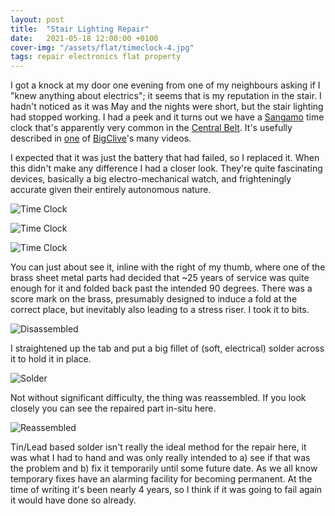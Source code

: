 ```yaml
---
layout: post
title:  "Stair Lighting Repair"
date:   2021-05-18 12:00:00 +0100
cover-img: "/assets/flat/timeclock-4.jpg"
tags: repair electronics flat property
---
```

I got a knock at my door one evening from one of my neighbours asking if I "knew anything about electrics"; it seems that is my reputation in the stair. I hadn't noticed as it was May and the nights were short, but the stair lighting had stopped working. I had a peek and it turns out we have a [Sangamo](https://www.sangamo.co.uk/) time clock that's apparently very common in the [Central Belt](https://en.wikipedia.org/wiki/Central_Belt). It's usefully described in [one](https://www.youtube.com/watch?v=3i_vfsuCpJY) of [BigClive](https://www.youtube.com/@bigclivedotcom)'s many videos.

I expected that it was just the battery that had failed, so I replaced it. When this didn't make any difference I had a closer look. They're quite fascinating devices, basically a big electro-mechanical watch, and frighteningly accurate given their entirely autonomous nature.

![Time Clock](/assets/flat/timeclock-1.jpg)

![Time Clock](/assets/flat/timeclock-2.jpg)

![Time Clock](/assets/flat/timeclock-3.jpg)

You can just about see it, inline with the right of my thumb, where one of the brass sheet metal parts had decided that ~25 years of service was quite enough for it and folded back past the intended 90 degrees. There was a score mark on the brass, presumably designed to induce a fold at the correct place, but inevitably also leading to a stress riser. I took it to bits.

![Disassembled](/assets/flat/timeclock-4.jpg)

I straightened up the tab and put a big fillet of (soft, electrical) solder across it to hold it in place.

![Solder](/assets/flat/timeclock-5.jpg)

Not without significant difficulty, the thing was reassembled. If you look closely you can see the repaired part in-situ here.

![Reassembled](/assets/flat/timeclock-6.jpg)

Tin/Lead based solder isn't really the ideal method for the repair here, it was what I had to hand and was only really intended to a) see if that was the problem and b) fix it temporarily until some future date. As we all know temporary fixes have an alarming facility for becoming permanent. At the time of writing it's been nearly 4 years, so I think if it was going to fail again it would have done so already.
